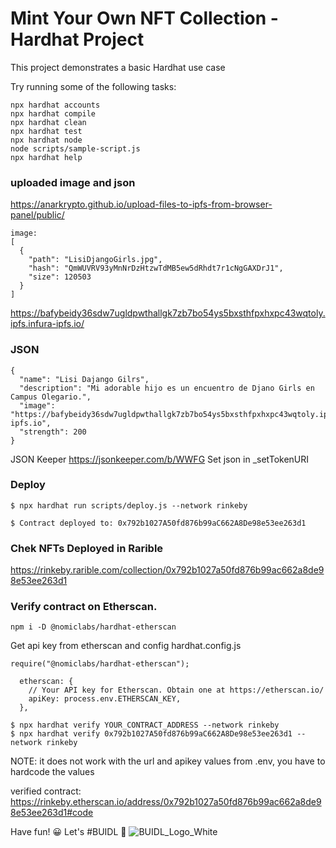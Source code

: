 # Mint Your Own NFT Collection - Hardhat Project

This project demonstrates a basic Hardhat use case

Try running some of the following tasks:

```shell
npx hardhat accounts
npx hardhat compile
npx hardhat clean
npx hardhat test
npx hardhat node
node scripts/sample-script.js
npx hardhat help
```

### uploaded image and json

https://anarkrypto.github.io/upload-files-to-ipfs-from-browser-panel/public/

```
image:
[
  {
    "path": "LisiDjangoGirls.jpg",
    "hash": "QmWUVRV93yMnNrDzHtzwTdMB5ew5dRhdt7r1cNgGAXDrJ1",
    "size": 120503
  }
]
```

https://bafybeidy36sdw7ugldpwthallgk7zb7bo54ys5bxsthfpxhxpc43wqtoly.ipfs.infura-ipfs.io/

### JSON

```
{
  "name": "Lisi Dajango Gilrs",
  "description": "Mi adorable hijo es un encuentro de Djano Girls en Campus Olegario.",
  "image": "https://bafybeidy36sdw7ugldpwthallgk7zb7bo54ys5bxsthfpxhxpc43wqtoly.ipfs.infura-ipfs.io",
  "strength": 200
}
```

JSON Keeper
https://jsonkeeper.com/b/WWFG
Set json in _setTokenURI


### Deploy 

```
$ npx hardhat run scripts/deploy.js --network rinkeby

$ Contract deployed to: 0x792b1027A50fd876b99aC662A8De98e53ee263d1
```

### Chek NFTs Deployed in Rarible

https://rinkeby.rarible.com/collection/0x792b1027a50fd876b99ac662a8de98e53ee263d1


### Verify contract on Etherscan.

```
npm i -D @nomiclabs/hardhat-etherscan
```

Get api key from etherscan and config hardhat.config.js

```
require("@nomiclabs/hardhat-etherscan");

  etherscan: {
    // Your API key for Etherscan. Obtain one at https://etherscan.io/
    apiKey: process.env.ETHERSCAN_KEY,
  },
  ```

```
$ npx hardhat verify YOUR_CONTRACT_ADDRESS --network rinkeby 
$ npx hardhat verify 0x792b1027A50fd876b99aC662A8De98e53ee263d1 --network rinkeby 
```

NOTE: it does not work with the url and apikey values from .env, you have to hardcode the values

verified contract:
https://rinkeby.etherscan.io/address/0x792b1027a50fd876b99ac662a8de98e53ee263d1#code


Have fun! 😀 Let's #BUIDL 🚀
![BUIDL_Logo_White](https://user-images.githubusercontent.com/330947/145647135-a6a42001-cab7-4814-a8b6-988c460be582.png)
